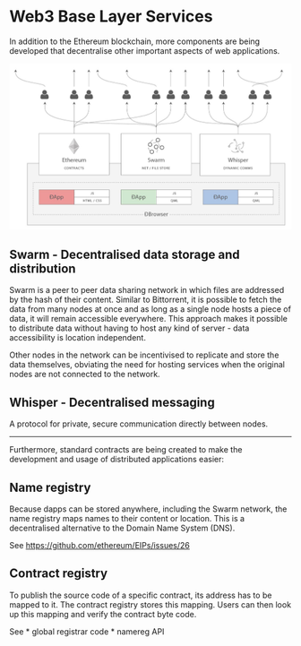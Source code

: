 Web3 Base Layer Services
========================

In addition to the Ethereum blockchain, more components are being
developed that decentralise other important aspects of web applications.

![image](../img/ethereum-protocols.png)

Swarm - Decentralised data storage and distribution
---------------------------------------------------

Swarm is a peer to peer data sharing network in which files are
addressed by the hash of their content. Similar to Bittorrent, it is
possible to fetch the data from many nodes at once and as long as a
single node hosts a piece of data, it will remain accessible everywhere.
This approach makes it possible to distribute data without having to
host any kind of server - data accessibility is location independent.

Other nodes in the network can be incentivised to replicate and store
the data themselves, obviating the need for hosting services when the
original nodes are not connected to the network.

Whisper - Decentralised messaging
---------------------------------

A protocol for private, secure communication directly between nodes.

------------------------------------------------------------------------

Furthermore, standard contracts are being created to make the
development and usage of distributed applications easier:

Name registry
-------------

Because dapps can be stored anywhere, including the Swarm network, the
name registry maps names to their content or location. This is a
decentralised alternative to the Domain Name System (DNS).

See <https://github.com/ethereum/EIPs/issues/26>

Contract registry
-----------------

To publish the source code of a specific contract, its address has to be
mapped to it. The contract registry stores this mapping. Users can then
look up this mapping and verify the contract byte code.

See \* global registrar code \* namereg API
